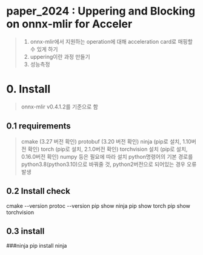 # paper_2024 : Uppering and Blocking on onnx-mlir for Acceler

> 1. onnx-mlir에서 지원하는 operation에 대해 acceleration card로 매핑할 수 있게 하기
> 2. uppering이란 과정 만들기
> 3. 성능측정

# 0. Install
> onnx-mlir v0.4.1.2를 기준으로 함

## 0.1 requirements
> cmake (3.27 버전 확인)
> protobuf (3.20 버전 확인)
> ninja (pip로 설치, 1.10버전 확인)
> torch (pip로 설치, 2.1.0버전 확인)
> torchvision 설치 (pip로 설치, 0.16.0버전 확인)
> numpy 등은 필요에 따라 설치
> python명령어의 기본 경로를 python3.8(python3.10)으로 바꿔줄 것, python2버전으로 되어있는 경우 오류 발생

## 0.2 Install check
cmake --version
protoc --version
pip show ninja
pip show torch
pip show torchvision

## 0.3 install

###ninja
pip install ninja

